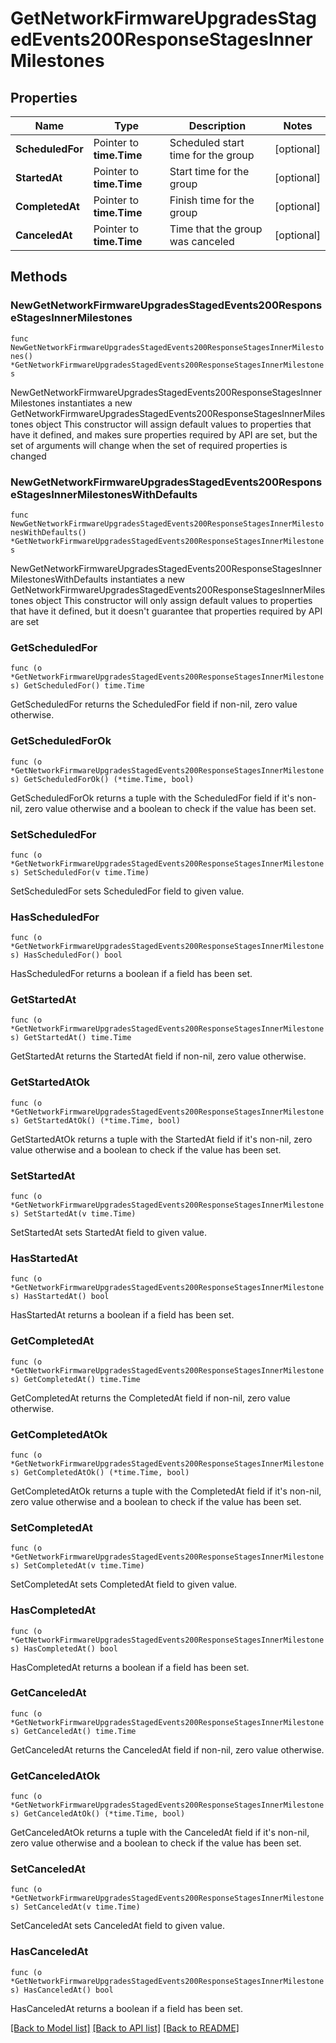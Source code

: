 # GetNetworkFirmwareUpgradesStagedEvents200ResponseStagesInnerMilestones

## Properties

Name | Type | Description | Notes
------------ | ------------- | ------------- | -------------
**ScheduledFor** | Pointer to **time.Time** | Scheduled start time for the group | [optional] 
**StartedAt** | Pointer to **time.Time** | Start time for the group | [optional] 
**CompletedAt** | Pointer to **time.Time** | Finish time for the group | [optional] 
**CanceledAt** | Pointer to **time.Time** | Time that the group was canceled | [optional] 

## Methods

### NewGetNetworkFirmwareUpgradesStagedEvents200ResponseStagesInnerMilestones

`func NewGetNetworkFirmwareUpgradesStagedEvents200ResponseStagesInnerMilestones() *GetNetworkFirmwareUpgradesStagedEvents200ResponseStagesInnerMilestones`

NewGetNetworkFirmwareUpgradesStagedEvents200ResponseStagesInnerMilestones instantiates a new GetNetworkFirmwareUpgradesStagedEvents200ResponseStagesInnerMilestones object
This constructor will assign default values to properties that have it defined,
and makes sure properties required by API are set, but the set of arguments
will change when the set of required properties is changed

### NewGetNetworkFirmwareUpgradesStagedEvents200ResponseStagesInnerMilestonesWithDefaults

`func NewGetNetworkFirmwareUpgradesStagedEvents200ResponseStagesInnerMilestonesWithDefaults() *GetNetworkFirmwareUpgradesStagedEvents200ResponseStagesInnerMilestones`

NewGetNetworkFirmwareUpgradesStagedEvents200ResponseStagesInnerMilestonesWithDefaults instantiates a new GetNetworkFirmwareUpgradesStagedEvents200ResponseStagesInnerMilestones object
This constructor will only assign default values to properties that have it defined,
but it doesn't guarantee that properties required by API are set

### GetScheduledFor

`func (o *GetNetworkFirmwareUpgradesStagedEvents200ResponseStagesInnerMilestones) GetScheduledFor() time.Time`

GetScheduledFor returns the ScheduledFor field if non-nil, zero value otherwise.

### GetScheduledForOk

`func (o *GetNetworkFirmwareUpgradesStagedEvents200ResponseStagesInnerMilestones) GetScheduledForOk() (*time.Time, bool)`

GetScheduledForOk returns a tuple with the ScheduledFor field if it's non-nil, zero value otherwise
and a boolean to check if the value has been set.

### SetScheduledFor

`func (o *GetNetworkFirmwareUpgradesStagedEvents200ResponseStagesInnerMilestones) SetScheduledFor(v time.Time)`

SetScheduledFor sets ScheduledFor field to given value.

### HasScheduledFor

`func (o *GetNetworkFirmwareUpgradesStagedEvents200ResponseStagesInnerMilestones) HasScheduledFor() bool`

HasScheduledFor returns a boolean if a field has been set.

### GetStartedAt

`func (o *GetNetworkFirmwareUpgradesStagedEvents200ResponseStagesInnerMilestones) GetStartedAt() time.Time`

GetStartedAt returns the StartedAt field if non-nil, zero value otherwise.

### GetStartedAtOk

`func (o *GetNetworkFirmwareUpgradesStagedEvents200ResponseStagesInnerMilestones) GetStartedAtOk() (*time.Time, bool)`

GetStartedAtOk returns a tuple with the StartedAt field if it's non-nil, zero value otherwise
and a boolean to check if the value has been set.

### SetStartedAt

`func (o *GetNetworkFirmwareUpgradesStagedEvents200ResponseStagesInnerMilestones) SetStartedAt(v time.Time)`

SetStartedAt sets StartedAt field to given value.

### HasStartedAt

`func (o *GetNetworkFirmwareUpgradesStagedEvents200ResponseStagesInnerMilestones) HasStartedAt() bool`

HasStartedAt returns a boolean if a field has been set.

### GetCompletedAt

`func (o *GetNetworkFirmwareUpgradesStagedEvents200ResponseStagesInnerMilestones) GetCompletedAt() time.Time`

GetCompletedAt returns the CompletedAt field if non-nil, zero value otherwise.

### GetCompletedAtOk

`func (o *GetNetworkFirmwareUpgradesStagedEvents200ResponseStagesInnerMilestones) GetCompletedAtOk() (*time.Time, bool)`

GetCompletedAtOk returns a tuple with the CompletedAt field if it's non-nil, zero value otherwise
and a boolean to check if the value has been set.

### SetCompletedAt

`func (o *GetNetworkFirmwareUpgradesStagedEvents200ResponseStagesInnerMilestones) SetCompletedAt(v time.Time)`

SetCompletedAt sets CompletedAt field to given value.

### HasCompletedAt

`func (o *GetNetworkFirmwareUpgradesStagedEvents200ResponseStagesInnerMilestones) HasCompletedAt() bool`

HasCompletedAt returns a boolean if a field has been set.

### GetCanceledAt

`func (o *GetNetworkFirmwareUpgradesStagedEvents200ResponseStagesInnerMilestones) GetCanceledAt() time.Time`

GetCanceledAt returns the CanceledAt field if non-nil, zero value otherwise.

### GetCanceledAtOk

`func (o *GetNetworkFirmwareUpgradesStagedEvents200ResponseStagesInnerMilestones) GetCanceledAtOk() (*time.Time, bool)`

GetCanceledAtOk returns a tuple with the CanceledAt field if it's non-nil, zero value otherwise
and a boolean to check if the value has been set.

### SetCanceledAt

`func (o *GetNetworkFirmwareUpgradesStagedEvents200ResponseStagesInnerMilestones) SetCanceledAt(v time.Time)`

SetCanceledAt sets CanceledAt field to given value.

### HasCanceledAt

`func (o *GetNetworkFirmwareUpgradesStagedEvents200ResponseStagesInnerMilestones) HasCanceledAt() bool`

HasCanceledAt returns a boolean if a field has been set.


[[Back to Model list]](../README.md#documentation-for-models) [[Back to API list]](../README.md#documentation-for-api-endpoints) [[Back to README]](../README.md)


